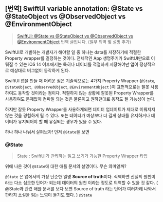 ## [번역] SwiftUI variable annotation: @State vs @StateObject vs @ObservedObject vs @EnvironmentObject


> [SwiftUI: @State vs @StateObject vs @ObservedObject vs @EnvironmentObject](https://levelup.gitconnected.com/state-vs-stateobject-vs-observedobject-vs-environmentobject-in-swiftui-81e2913d63f9) 번역 글입니다. (일부 의역 및 설명 추가)

SwiftUI로 개발하는 개발자가 해야할 일 중 하나는 data를 저장하기에 적절한 Property wrapper를 결정하는 것이다. 전체적인 App 생명주기가 SwiftUI만으로 이뤄질 수 있는 iOS 14 이후에서는 특히나 데이터를 적절하게 저장해야만 앱이 정상적으로 예상대로 버그없이 동작하게 된다.

SwiftUI 앱을 만들 때 어려운 점은 기술적으로는 4가지 Property Wrapper (`@State`, `@StateObject`,` @ObservedObject`, `@EnvironmentObject` )이 표면적으로는 잘못 사용하여도 동작할 것이라는 점이다. 적절하지 않는 상황에 잘못된 Property Wrapper를 사용하여도 문제없이 컴파일 되는 것은 물론이고 원하던대로 동작도 될 가능성이 높다.

하지만 잘못 Property Wrapper를 사용하게되면 데이터 업데이트가 제대로 이뤄지지 않는 것을 경험하게 될 수 있다. 또는 데이터가 예상보다 더 길게 상태를 유지하거나 데이터가 유지되어야 할 때 유실되는 경우가 있을 수 있다.

하나 하나 나눠서 살펴보자! 먼저 `@State`을 보면

### @State

> State : SwiftUI가 관리하는 읽고 쓰기가 가능한 Property Wrapper 타입

위에 나온 것이 `@State`에 대한 애플 문서의 설명이다. 무슨 의미일까?

`@State` 은 앱에서의 가장 단순한 일명 **Source of truth**이다. 직역하면 진실의 원천이라는 다소 심오한 단어가 되는데 데이터의 원천 이라는 정도로 의역할 수 있을 것 같다. ( @State과 관련 애플 문서를 보다 보면 Source of truth 라는 단어가 여러차례 나와서 판타지 소설을 읽는 느낌이 들기도 했다. ) `@State`